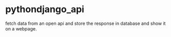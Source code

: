 # pythondjango_api
fetch data from an open api and store the response in database and show it on a webpage.

